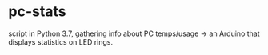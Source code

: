 # pc-stats
script in Python 3.7, gathering info about PC temps/usage -> an Arduino that displays statistics on LED rings.
